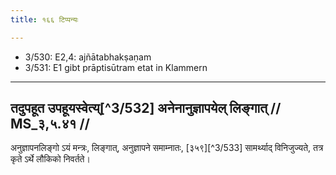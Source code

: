```yaml
---
title: १६६ टिप्पन्यः

---
```

- 3/530: E2,4: ajñātabhakṣaṇam
- 3/531: E1 gibt prāptisūtram etat in Klammern

____________________________________________


## तदुपहूत उपहूयस्वेत्य्[^3/532] अनेनानुज्ञापयेल् लिङ्गात् // MS_३,५.४१ //

अनुज्ञापनलिङ्गो ऽयं मन्त्रः, लिङ्गात्, अनुज्ञापने समाम्नातः, [३५९][^3/533] सामर्थ्याद् विनिजुज्यते, तत्र कृते ऽर्थे लौकिको निवर्तते।
